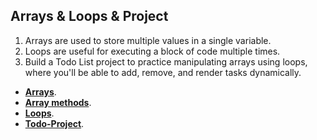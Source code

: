 ## Arrays & Loops & Project

 1. Arrays are used to store multiple values in a single variable. 
 2. Loops are useful for executing a block of code multiple times.
 3. Build a Todo List project to practice manipulating arrays using loops, where you'll be able to add, remove, and render tasks dynamically.

- [**Arrays**](./arrays/README.md).
- [**Array methods**](./array-methods/README.md).
- [**Loops**](./loops/README.md).
- [**Todo-Project**](./Todo-project/README.md).